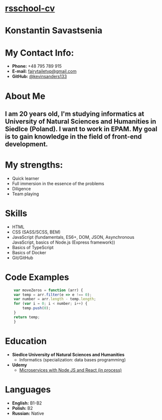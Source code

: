 # [rsschool-cv](https://kevinsanders133.github.io/rsschool-cv/)
# Konstantin Savastsenia
# My Contact Info:
* **Phone:** +48 795 789 915
* **E-mail:** [fairytailetyp@gmail.com](fairytailetyp@gmail.com)
* **GitHub:** [@kevinsanders133](https://github.com/kevinsanders133)
# About Me
## I am 20 years old, I'm studying informatics at University of Natural Sciences and Humanities in Siedlce (Poland). I want to work in EPAM. My goal is to gain knowledge in the field of front-end development.
# **My strengths:**
* Quick learner
* Full immersion in the essence of the problems
* Diligence
* Team playing
# Skills
* HTML
* CSS (SASS/SCSS, BEM)
* JavaScript (fundamentals, ES6+, DOM, JSON, Asynchronous JavaScript, basics of Node.js (Express framework))
* Basics of TypeScript
* Basics of Docker
* Git/GitHub
# Code Examples
```javascript 
    var moveZeros = function (arr) {
    var temp = arr.filter(e => e !== 0);
    var number = arr.length - temp.length;
    for (var i = 0; i < number; i++) {
        temp.push(0);
    }
    return temp;
    }
```
# Education
* **Siedlce University of Natural Sciences and Humanities**
    * Informatics (specialization: data bases programming)
* **Udemy**
    * [Microservices with Node JS and React (in process)](https://www.udemy.com/course/microservices-with-node-js-and-react/)
# Languages
* **English:** B1-B2
* **Polish:** B2
* **Russian:** Native
